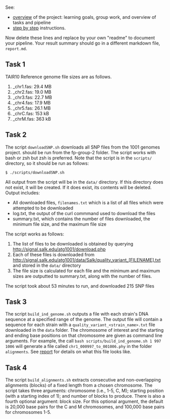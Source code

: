 See:
- [overview](overview.md) of the project: learning goals,
  group work, and overview of tasks and pipeline
- [step by step](stepsinstructions.md) instructions.

Now delete these lines and replace by your own "readme"
to document your pipeline.
Your result summary should go in a different markdown file,
`report.md`.

## Task 1
TAIR10 Reference genome file sizes are as follows.
1. _chr1.fas: 29.4 MB
2. _chr2.fas: 19.0 MB
3. _chr3.fas: 22.7 MB
4. _chr4.fas: 17.9 MB
5. _chr5.fas: 26.1 MB
6. _chrC.fas: 153 kB
7. _chrM.fas: 363 kB

## Task 2
The script `downloadSNP.sh` downloads all SNP files from the 1001 genomes project. should be run from the fp-group-2 folder. The script works with bash or zsh but zsh is preferred. Note that the script is in the `scripts/` directory, so it should be run as follows:
```
$ ./scripts/downloadSNP.sh
```
All output from the script will be in the `data/` directory. If this directory does not exist, it will be created. If it does exist, its contents will be deleted.
Output includes: 
 - All downloaded files, `filenames.txt` which is a list of all files which were attempted to be downloaded
 - log.txt, the output of the curl commmand used to download the files
 - summary.txt, which contains the number of files downloaded, the minimum file size, and the maximum file size

The script works as follows:
1. The list of files to be downloaded is obtained by querying http://signal.salk.edu/atg1001/download.php
2. Each of these files is downloaded from http://signal.salk.edu/atg1001/data/Salk/quality_variant_[FILENAME].txt and stored in the `data/` directory
3. The file size is calculated for each file and the minimum and maximum sizes are outputted to summary.txt, along with the number of files. 

The script took about 53 minutes to run, and downloaded 215 SNP files

## Task 3

The script `build_ind_genome.sh` outputs a file with each strain's DNA sequence at a specified range of the genome. The output file will contain a sequence for each strain with a `quality_variant_<strain_name>.txt` file downloaded in the `data` folder. The chromosome of interest and the starting and ending base positions on that chromosome are given as command line arguments. For example, the call `bash scripts/build_ind_genome.sh 1 997 1006` will generate a file called `chr1_000997_to_001006.phy` in the folder `alignments`. See [report](report.md) for details on what this file looks like.

## Task 4
The script `build_alignments.sh` extracts consecutive and non-overlapping alignments (blocks) of a fixed length from a chosen chromosome. The script takes three arguments: chromosome (i.e., 1-5, C, M); starting position (with a starting index of 1); and number of blocks to produce. There is also a fourth optional argument: block size. For this optional argument, the default is 20,000 base pairs for the C and M chromosomes, and 100,000 base pairs for chromosomes 1-5.